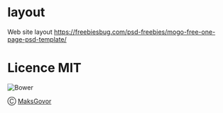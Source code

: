 # layout
Web site layout https://freebiesbug.com/psd-freebies/mogo-free-one-page-psd-template/

# Licence MIT

![Bower](https://img.shields.io/bower/l/la)  
 
Ⓒ [MaksGovor](https://github.com/MaksGovor)
